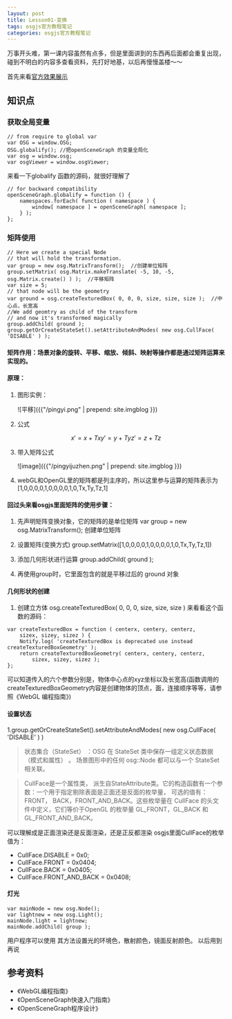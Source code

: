 ```yaml
---
layout: post
title: Lesson01-变换
tags: osgjs官方教程笔记
categories: osgjs官方教程笔记
---
```


万事开头难，第一课内容虽然有点多，但是里面讲到的东西再后面都会重复出现，碰到不明白的内容多查看资料，先打好地基，以后再慢慢盖楼～～

首先来看[官方效果展示](http://codepen.io/osgjs/pen/srHlc)

## 知识点

###  获取全局变量

```
// from require to global var
var OSG = window.OSG;
OSG.globalify(); //把openSceneGraph 的变量全局化
var osg = window.osg;
var osgViewer = window.osgViewer;
```

来看一下globalify 函数的源码，就很好理解了

```
// for backward compatibility
openSceneGraph.globalify = function () {
    namespaces.forEach( function ( namespace ) {
        window[ namespace ] = openSceneGraph[ namespace ];
    } );
};
```

###  矩阵使用

```
// Here we create a special Node
// that will hold the transformation.
var group = new osg.MatrixTransform();  //创建单位矩阵
group.setMatrix( osg.Matrix.makeTranslate( -5, 10, -5, osg.Matrix.create() ) );  //平移矩阵
var size = 5;
// that node will be the geometry
var ground = osg.createTexturedBox( 0, 0, 0, size, size, size );  //中心点，长宽高
//We add geomtry as child of the transform
// and now it's transformed magically
group.addChild( ground );
group.getOrCreateStateSet().setAttributeAndModes( new osg.CullFace( 'DISABLE' ) );

```

#### 矩阵作用：场景对象的旋转、平移、缩放、倾斜、映射等操作都是通过矩阵运算来实现的。

#### 原理：

1. 图形实例：

	![平移]({{"/pingyi.png" | prepend: site.imgblog }})

2. 公式
    
```math
x' = x+ Tx

y' = y+Ty

z' = z +Tz
```

3. 带入矩阵公式

	![image]({{"/pingyijuzhen.png" | prepend: site.imgblog }})

4. webGL和OpenGL里的矩阵都是列主序的，所以这里参与运算的矩阵表示为[1,0,0,0,0,1,0,0,0,0,1,0,Tx,Ty,Tz,1]
    
#### 回过头来看osgjs里面矩阵的使用步骤：

1. 先声明矩阵变换对象，它的矩阵的是单位矩阵
var group = new osg.MatrixTransform();  创建单位矩阵

2. 设置矩阵(变换方式)
group.setMatrix([1,0,0,0,0,1,0,0,0,0,1,0,Tx,Ty,Tz,1]) 

3. 添加几何形状进行运算
group.addChild( ground );

4. 再使用group时，它里面包含的就是平移过后的 ground 对象

#### 几何形状的创建

1. 创建立方体 osg.createTexturedBox( 0, 0, 0, size, size, size )
来看看这个函数的源码：

```
var createTexturedBox = function ( centerx, centery, centerz,
	sizex, sizey, sizez ) {
	Notify.log( 'createTexturedBox is deprecated use instead createTexturedBoxGeometry' );
	return createTexturedBoxGeometry( centerx, centery, centerz,
		sizex, sizey, sizez );
};
```

可以知道传入的六个参数分别是，物体中心点的xyz坐标以及长宽高(函数调用的createTexturedBoxGeometry内容是创建物体的顶点，面，连接顺序等等，请参照《WebGL 编程指南》)

#### 设置状态

1.group.getOrCreateStateSet().setAttributeAndModes( new osg.CullFace( 'DISABLE' ) )

>状态集合（StateSet） ：OSG 在 StateSet 类中保存一组定义状态数据（模式和属性） 。 场景图形中的任何 osg::Node 都可以与一个 StateSet 相关联。
    
>CullFace是一个属性类， 派生自StateAttribute类。它的构造函数有一个参数：一个用于指定剔除表面是正面还是反面的枚举量， 可选的值有： FRONT， BACK，FRONT_AND_BACK。这些枚举量在 CullFace 的头文件中定义，它们等价于OpenGL 的枚举量 GL_FRONT，GL_BACK 和 GL_FRONT_AND_BACK。 

可以理解成是正面渲染还是反面渲染，还是正反都渲染
osgjs里面CullFace的枚举值为：
- CullFace.DISABLE = 0x0;
- CullFace.FRONT = 0x0404;
- CullFace.BACK = 0x0405;
- CullFace.FRONT_AND_BACK = 0x0408;

#### 灯光

```
var mainNode = new osg.Node();
var lightnew = new osg.Light();
mainNode.light = lightnew;
mainNode.addChild( group );
```
用户程序可以使用
其方法设置光的环境色，散射颜色，镜面反射颜色。 以后用到再说


## 参考资料

+ 《WebGL编程指南》
+ 《OpenSceneGraph快速入门指南》
+ 《OpenSceneGraph程序设计》